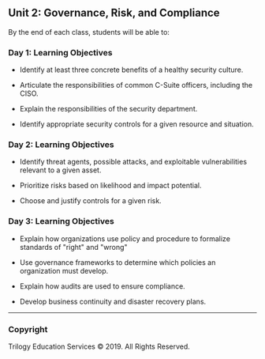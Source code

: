 ## Unit 2: Governance, Risk, and Compliance 

By the end of each class, students will be able to:


### Day 1: Learning Objectives

- Identify at least three concrete benefits of a healthy security culture.

- Articulate the responsibilities of common C-Suite officers, including the CISO.

- Explain the responsibilities of the security department.

- Identify appropriate security controls for a given resource and situation.

### Day 2: Learning Objectives

- Identify threat agents, possible attacks, and exploitable vulnerabilities relevant to a given asset.

- Prioritize risks based on likelihood and impact potential.

- Choose and justify controls for a given risk.


### Day 3: Learning Objectives

- Explain how organizations use policy and procedure to formalize standards of "right" and "wrong"

- Use governance frameworks to determine which policies an organization must develop.

- Explain how audits are used to ensure compliance.

- Develop business continuity and disaster recovery plans.
-------

### Copyright

Trilogy Education Services © 2019. All Rights Reserved.